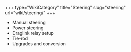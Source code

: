 +++
type="WikiCategory"
title="Steering"
slug="steering"
url="wiki/steering/"
+++

*   Manual steering
*   Power steering
*   Draglink relay setup
*   Tie-rod
*   Upgrades and conversion
